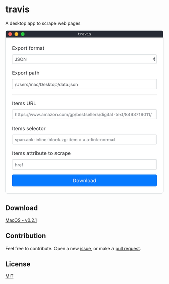 # travis

A desktop app to scrape web pages

<img src="preview.png" alt="travis preview" width="502" />

## Download

[MacOS - v0.2.1](https://github.com/ozgrozer/travis/releases/download/v0.2.1/travis-0.2.1-mac.zip)

## Contribution

Feel free to contribute. Open a new [issue](https://github.com/ozgrozer/travis/issues), or make a [pull request](https://github.com/ozgrozer/travis/pulls).

## License

[MIT](license)
